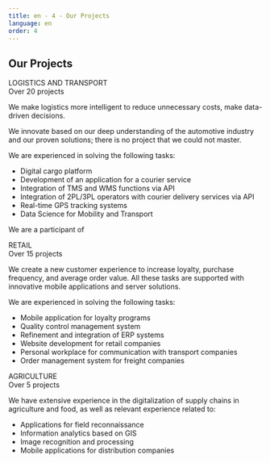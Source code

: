 ```yaml
---
title: en - 4 - Our Projects
language: en
order: 4
---
```

<a id="projs"></a>
<div class="title-block center"><h2>Our Projects</h2></div>
<div class="content-block center">

<div class="proj-block pb1">
<div class="pb-title"><div class="pb-title-main">LOGISTICS AND TRANSPORT</div><div class="pb-title-sub">Over 20 projects</div></div>
<div class="pb-pic"></div>
<div class="pb-text">
<p>We make logistics more intelligent to reduce unnecessary costs, make data-driven decisions.</p>
<p>We innovate based on our deep understanding of the automotive industry and our proven solutions; there is no project that we could not master.</p>
<p>We are experienced in solving the following tasks:</p>
<ul>
<li>Digital cargo platform</li>
<li>Development of an application for a courier service</li>
<li>Integration of TMS and WMS functions via API</li>
<li>Integration of 2PL/3PL operators with courier delivery services via API</li>
<li>Real-time GPS tracking systems</li>
<li>Data Science for Mobility and Transport</li>
</ul>
<p>We are a participant of</p> 
</div>
</div>

<div class="proj-block pb2">
<div class="pb-title"><div class="pb-title-main">RETAIL</div><div class="pb-title-sub">Over 15 projects</div></div>
<div class="pb-pic"></div>
<div class="pb-text">
<p>We create a new customer experience to increase loyalty, purchase frequency, and average order value. All these tasks are supported with innovative mobile applications and server solutions.</p>
<p>We are experienced in solving the following tasks:</p>
<ul>
<li>Mobile application for loyalty programs</li>
<li>Quality control management system</li>
<li>Refinement and integration of ERP systems</li>
<li>Website development for retail companies</li>
<li>Personal workplace for communication with transport companies</li>
<li>Order management system for freight companies</li>
</ul>
</div>
</div>

<div class="proj-block pb3">
<div class="pb-title"><div class="pb-title-main">AGRICULTURE</div><div class="pb-title-sub">Over 5 projects</div></div>
<div class="pb-pic"></div>
<div class="pb-text">
<p>We have extensive experience in the digitalization of supply chains in agriculture and food, as well as relevant experience related to:</p>
<ul>
<li>Applications for field reconnaissance</li>
<li>Information analytics based on GIS</li>
<li>Image recognition and processing</li>
<li>Mobile applications for distribution companies</li>
</ul>
</div>
</div>

</div>